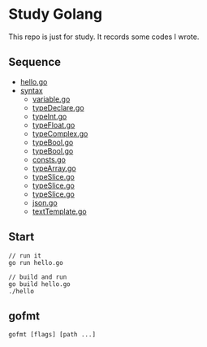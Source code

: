 # Study Golang

This repo is just for study. It records some codes I wrote.

## Sequence
- [hello.go](/hello.go)
- [syntax](/syntax)
    - [variable.go](/syntax/variable.go)
    - [typeDeclare.go](/syntax/typeDeclare.go)
    - [typeInt.go](/syntax/typeInt.go)
    - [typeFloat.go](/syntax/typeFloat.go)
    - [typeComplex.go](/syntax/typeComplex.go)
    - [typeBool.go](/syntax/typeBool.go)
    - [typeBool.go](/syntax/typeString.go)
    - [consts.go](/syntax/consts.go)
    - [typeArray.go](/syntax/typeArray.go)
    - [typeSlice.go](/syntax/typeSlice.go)
    - [typeSlice.go](/syntax/typeMap.go)
    - [typeSlice.go](/syntax/typeStruct.go)
    - [json.go](/syntax/json.go)
    - [textTemplate.go](/syntax/TextAndHtmlTemplate.go)



## Start
```
// run it
go run hello.go

// build and run
go build hello.go
./hello

```

## gofmt
```
gofmt [flags] [path ...]
```
